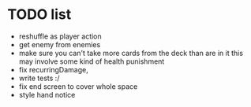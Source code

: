 
# TODO list

* reshuffle as player action
* get enemy from enemies
* make sure you can't take more cards from the deck than are in it this may involve some kind of health punishment
* fix recurringDamage,
* write tests :/
* fix end screen to cover whole space
* style hand notice
